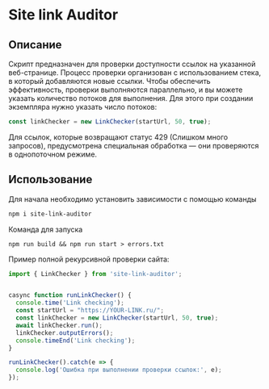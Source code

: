 # Site link Auditor
## Описание
Скрипт предназначен для проверки доступности ссылок на указанной веб-странице. Процесс проверки организован с использованием стека, в который добавляются новые ссылки. Чтобы обеспечить эффективность, проверки выполняются параллельно, и вы можете указать количество потоков для выполнения. Для этого при создании экземпляра нужно указать число потоков:
```js
const linkChecker = new LinkChecker(startUrl, 50, true);
```
Для ссылок, которые возвращают статус 429 (Слишком много запросов), предусмотрена специальная обработка — они проверяются в однопоточном режиме.
## Использование
Для начала необходимо установить зависимости с помощью команды
```bash
npm i site-link-auditor
```
Команда для запуска
```
npm run build && npm run start > errors.txt
```
Пример полной рекурсивной проверки сайта:
```js
import { LinkChecker } from 'site-link-auditor';


casync function runLinkChecker() {
  console.time('Link checking');
  const startUrl = "https://YOUR-LINK.ru/";
  const linkChecker = new LinkChecker(startUrl, 50, true);
  await linkChecker.run();
  linkChecker.outputErrors();
  console.timeEnd('Link checking');
}

runLinkChecker().catch(e => {
  console.log('Ошибка при выполнении проверки ссылок:', e);
});
```

